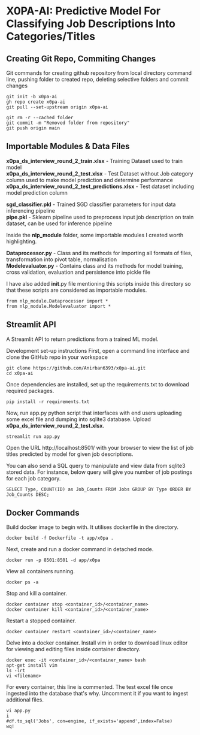# X0PA-AI: Predictive Model For Classifying Job Descriptions Into Categories/Titles

## Creating Git Repo, Commiting Changes

Git commands for creating github repository from local directory command line, pushing folder to created repo, deleting selective folders and commit changes

```
git init -b x0pa-ai
gh repo create x0pa-ai
git pull --set-upstream origin x0pa-ai

git rm -r --cached folder
git commit -m "Removed folder from repository"
git push origin main
```

## Importable Modules & Data Files

**x0pa_ds_interview_round_2_train.xlsx** - Training Dataset used to train model<br>
**x0pa_ds_interview_round_2_test.xlsx** - Test Dataset without Job category column used to make model prediction and determine performance<br>
**x0pa_ds_interview_round_2_test_predictions.xlsx** - Test dataset including model prediction column

**sgd_classifier.pkl** - Trained SGD classifier parameters for input data inferencing pipeline <br>
**pipe.pkl** - Sklearn pipeline used to preprocess input job description on train dataset, can be used for inference pipeline 

Inside the **nlp_module** folder, some importable modules I created worth highlighting.

**Dataprocessor.py** - Class and its methods for importing all formats of files, transformation into pivot table, normalisation<br>
**Modelevaluator.py** - Contains class and its methods for model training, cross validation, evaluation and persistence into pickle file

I have also added __init__.py file mentioning this scripts inside this directory so that these scripts are considered as importable modules.
```
from nlp_module.Dataprocessor import *
from nlp_module.Modelevaluator import *
```

## Streamlit API
A Streamlit API to return predictions from a trained ML model.

Development set-up instructions
First, open a command line interface and clone the GitHub repo in your workspace

```
git clone https://github.com/Anirban6393/x0pa-ai.git
cd x0pa-ai
```

Once dependencies are installed, set up the requirements.txt to download required packages.
```
pip install -r requirements.txt
```
Now, run app.py python script that interfaces with end users uploading some excel file and dumping into sqlite3 database.
Upload **x0pa_ds_interview_round_2_test.xlsx**.

```
streamlit run app.py
```
Open the URL http://localhost:8501/ with your browser to view the list of job titles predicted by model for given job descriptions.

You can also send a SQL query to manipulate and view data from sqlite3 stored data. For instance, below query will give you number of job postings for each job category.

```
SELECT Type, COUNT(ID) as Job_Counts FROM Jobs GROUP BY Type ORDER BY Job_Counts DESC;
```

## Docker Commands

Build docker image to begin with. It utilises dockerfile in the directory.
```
docker build -f Dockerfile -t app/x0pa .
```
Next, create and run a docker command in detached mode.
``` 
docker run -p 8501:8501 -d app/x0pa
```
View all containers running.
``` 
docker ps -a 
```
Stop and kill a container.
``` 
docker container stop <container_id>/<container_name>
docker container kill <container_id>/<container_name>
```
Restart a stopped container.
``` 
docker container restart <container_id>/<container_name>  
```

Delve into a docker container. Install vim in order to download linux editor for viewing and editing files inside container directory.
```
docker exec -it <container_id>/<container_name> bash
apt-get install vim
ls -lrt
vi <filename>
```

For every container, this line is commented. The test excel file once ingested into the database that's why. Uncomment it if you want to ingest additional files.
```
vi app.py
i
#df.to_sql('Jobs', con=engine, if_exists='append',index=False)
wq!
```

